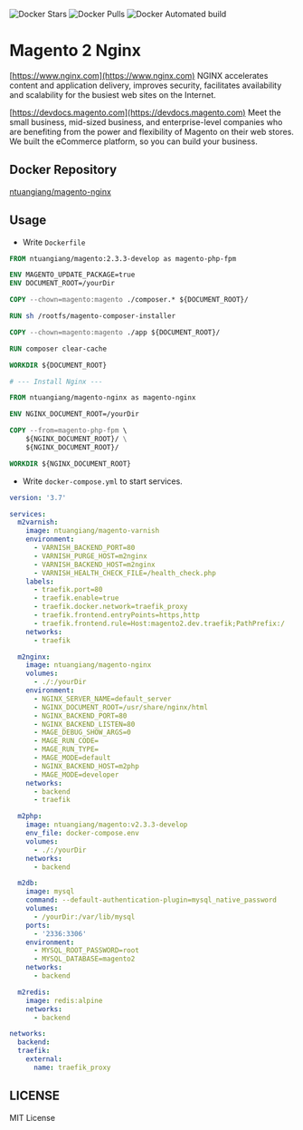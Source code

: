 ![Docker Stars](https://img.shields.io/docker/stars/ntuangiang/magento-nginx.svg)
![Docker Pulls](https://img.shields.io/docker/pulls/ntuangiang/magento-nginx.svg)
![Docker Automated build](https://img.shields.io/docker/automated/ntuangiang/magento-nginx.svg)

# Magento 2 Nginx
[https://www.nginx.com](https://www.nginx.com) NGINX accelerates content and application delivery, improves security, facilitates availability and scalability for the busiest web sites on the Internet.
             
[https://devdocs.magento.com](https://devdocs.magento.com) Meet the small business, mid-sized business, and enterprise-level companies who are benefiting from the power and flexibility of Magento on their web stores. We built the eCommerce platform, so you can build your business.

## Docker Repository
[ntuangiang/magento-nginx](https://hub.docker.com/r/ntuangiang/magento-nginx) 
## Usage
- Write `Dockerfile`

```Dockerfile
FROM ntuangiang/magento:2.3.3-develop as magento-php-fpm

ENV MAGENTO_UPDATE_PACKAGE=true
ENV DOCUMENT_ROOT=/yourDir

COPY --chown=magento:magento ./composer.* ${DOCUMENT_ROOT}/

RUN sh /rootfs/magento-composer-installer

COPY --chown=magento:magento ./app ${DOCUMENT_ROOT}/

RUN composer clear-cache

WORKDIR ${DOCUMENT_ROOT}

# --- Install Nginx ---

FROM ntuangiang/magento-nginx as magento-nginx

ENV NGINX_DOCUMENT_ROOT=/yourDir

COPY --from=magento-php-fpm \
    ${NGINX_DOCUMENT_ROOT}/ \
    ${NGINX_DOCUMENT_ROOT}/

WORKDIR ${NGINX_DOCUMENT_ROOT}
```

- Write `docker-compose.yml` to start services.

```yml
version: '3.7'

services:
  m2varnish:
    image: ntuangiang/magento-varnish
    environment:
      - VARNISH_BACKEND_PORT=80
      - VARNISH_PURGE_HOST=m2nginx
      - VARNISH_BACKEND_HOST=m2nginx
      - VARNISH_HEALTH_CHECK_FILE=/health_check.php
    labels:
      - traefik.port=80
      - traefik.enable=true
      - traefik.docker.network=traefik_proxy
      - traefik.frontend.entryPoints=https,http
      - traefik.frontend.rule=Host:magento2.dev.traefik;PathPrefix:/
    networks:
      - traefik

  m2nginx:
    image: ntuangiang/magento-nginx
    volumes:
      - ./:/yourDir
    environment:
      - NGINX_SERVER_NAME=default_server
      - NGINX_DOCUMENT_ROOT=/usr/share/nginx/html
      - NGINX_BACKEND_PORT=80
      - NGINX_BACKEND_LISTEN=80
      - MAGE_DEBUG_SHOW_ARGS=0
      - MAGE_RUN_CODE=
      - MAGE_RUN_TYPE=
      - MAGE_MODE=default
      - NGINX_BACKEND_HOST=m2php
      - MAGE_MODE=developer
    networks:
      - backend
      - traefik

  m2php:
    image: ntuangiang/magento:v2.3.3-develop
    env_file: docker-compose.env
    volumes:
      - ./:/yourDir
    networks:
      - backend

  m2db:
    image: mysql
    command: --default-authentication-plugin=mysql_native_password
    volumes:
      - /yourDir:/var/lib/mysql
    ports:
      - '2336:3306'
    environment:
      - MYSQL_ROOT_PASSWORD=root
      - MYSQL_DATABASE=magento2
    networks:
      - backend

  m2redis:
    image: redis:alpine
    networks:
      - backend

networks:
  backend:
  traefik:
    external:
      name: traefik_proxy
```

## LICENSE

MIT License